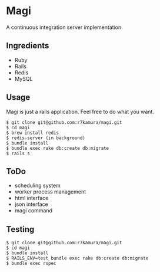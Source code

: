 # Magi
A continuous integration server implementation.

## Ingredients
* Ruby
* Rails
* Redis
* MySQL

## Usage
Magi is just a rails application.
Feel free to do what you want.

```
$ git clone git@github.com:r7kamura/magi.git
$ cd magi
$ brew install redis
$ redis-server (in background)
$ bundle install
$ bundle exec rake db:create db:migrate
$ rails s
```

## ToDo
* scheduling system
* worker process management
* html interface
* json interface
* magi command

## Testing
```
$ git clone git@github.com:r7kamura/magi.git
$ cd magi
$ bundle install
$ RAILS_ENV=test bundle exec rake db:create db:migrate
$ bundle exec rspec
```
